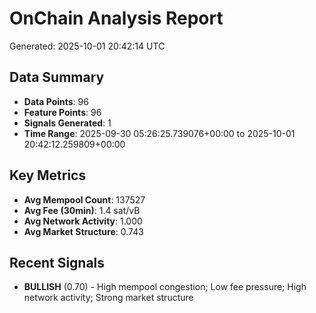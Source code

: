 # OnChain Analysis Report
Generated: 2025-10-01 20:42:14 UTC

## Data Summary
- **Data Points**: 96
- **Feature Points**: 96
- **Signals Generated**: 1
- **Time Range**: 2025-09-30 05:26:25.739076+00:00 to 2025-10-01 20:42:12.259809+00:00

## Key Metrics
- **Avg Mempool Count**: 137527
- **Avg Fee (30min)**: 1.4 sat/vB
- **Avg Network Activity**: 1.000
- **Avg Market Structure**: 0.743

## Recent Signals
- **BULLISH** (0.70) - High mempool congestion; Low fee pressure; High network activity; Strong market structure
